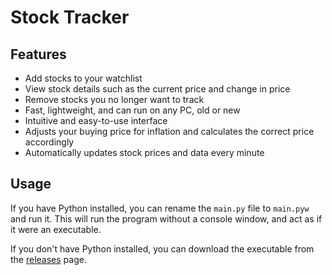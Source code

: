 # Stock Tracker

## Features

- Add stocks to your watchlist
- View stock details such as the current price and change in price
- Remove stocks you no longer want to track
- Fast, lightweight, and can run on any PC, old or new
- Intuitive and easy-to-use interface
- Adjusts your buying price for inflation and calculates the correct price accordingly
- Automatically updates stock prices and data every minute

## Usage

If you have Python installed, you can rename the `main.py` file to `main.pyw` and run it. This will run the program without a console window, and act as if it were an executable.

If you don't have Python installed, you can download the executable from the [releases](https://github.com/WhenLifeHandsYouLemons/Stock-Tracker/releases) page.
